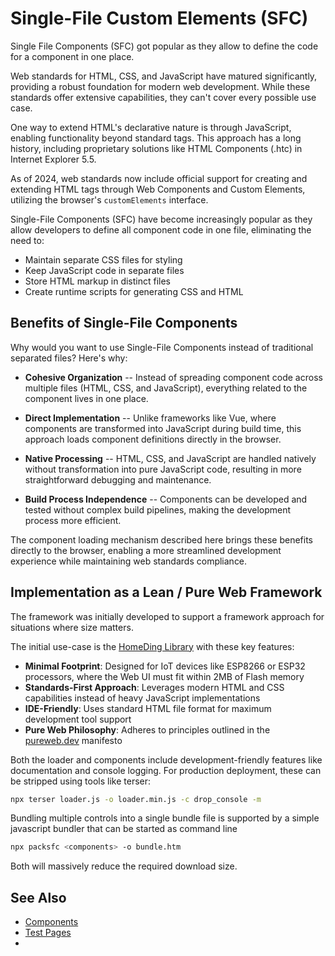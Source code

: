 # Single-File Custom Elements (SFC)

Single File Components (SFC) got popular as they allow to define the code for a component in one place.

Web standards for HTML, CSS, and JavaScript have matured significantly, providing a robust foundation for modern web
development.  While these standards offer extensive capabilities, they can't cover every possible use case.

One way to extend HTML's declarative nature is through JavaScript, enabling functionality beyond standard tags.  This
approach has a long history, including proprietary solutions like HTML Components (.htc) in Internet Explorer 5.5.

As of 2024, web standards now include official support for creating and extending HTML tags through Web Components and
Custom Elements, utilizing the browser's `customElements` interface.

Single-File Components (SFC) have become increasingly popular as they allow developers to define all component code in
one file, eliminating the need to:

* Maintain separate CSS files for styling
* Keep JavaScript code in separate files
* Store HTML markup in distinct files
* Create runtime scripts for generating CSS and HTML


## Benefits of Single-File Components

Why would you want to use Single-File Components instead of traditional separated files? Here's why:

* **Cohesive Organization** -- Instead of spreading component code across multiple files (HTML, CSS, and JavaScript),
  everything related to the component lives in one place.

* **Direct Implementation** -- Unlike frameworks like Vue, where components are transformed into JavaScript during build
  time, this approach loads component definitions directly in the browser.

* **Native Processing** -- HTML, CSS, and JavaScript are handled natively without transformation into pure JavaScript
  code, resulting in more straightforward debugging and maintenance.

* **Build Process Independence** -- Components can be developed and tested without complex build pipelines, making the
  development process more efficient.

The component loading mechanism described here brings these benefits directly to the browser, enabling a more
streamlined development experience while maintaining web standards compliance.


## Implementation as a Lean / Pure Web Framework

The framework was initially developed to support a framework approach for situations where size matters.

The initial use-case is the [HomeDing Library](https://homeding.github.io/) with these key features:

* **Minimal Footprint**: Designed for IoT devices like ESP8266 or ESP32 processors, where the Web UI must fit within 2MB of Flash memory
* **Standards-First Approach**: Leverages modern HTML and CSS capabilities instead of heavy JavaScript implementations
* **IDE-Friendly**: Uses standard HTML file format for maximum development tool support
* **Pure Web Philosophy**: Adheres to principles outlined in the [pureweb.dev](https://pureweb.dev/manifesto) manifesto

Both the loader and components include development-friendly features like documentation and console logging.  For
production deployment, these can be stripped using tools like terser:

```bash
npx terser loader.js -o loader.min.js -c drop_console -m
```

Bundling multiple controls into a single bundle file is supported by a simple javascript bundler that can be started as command line

```bash
npx packsfc <components> -o bundle.htm
```

Both will massively reduce the required download size.

## See Also

* [Components](doc/index.md)
* [Test Pages](test/index.htm)
* 